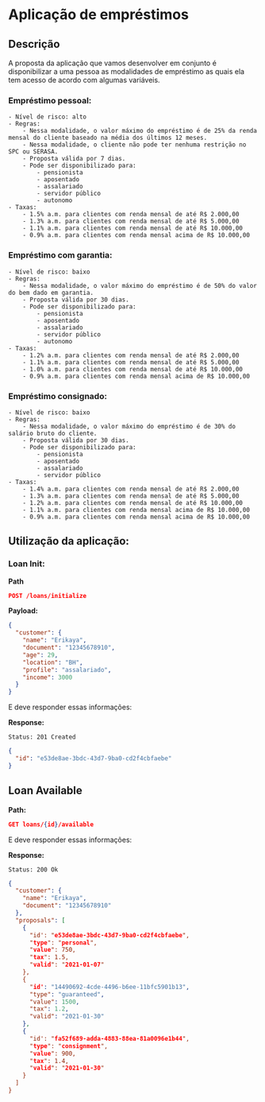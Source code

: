 # Aplicação de empréstimos

## Descrição

A proposta da aplicação que vamos desenvolver em conjunto é disponibilizar a uma pessoa as modalidades de empréstimo as quais ela tem acesso de acordo com algumas variáveis.


### Empréstimo pessoal:
    - Nível de risco: alto
    - Regras:
        - Nessa modalidade, o valor máximo do empréstimo é de 25% da renda mensal do cliente baseado na média dos últimos 12 meses.
        - Nessa modalidade, o cliente não pode ter nenhuma restrição no SPC ou SERASA.
        - Proposta válida por 7 dias.
        - Pode ser disponibilizado para:
            - pensionista
            - aposentado
            - assalariado
            - servidor público
            - autonomo
    - Taxas:
        - 1.5% a.m. para clientes com renda mensal de até R$ 2.000,00
        - 1.3% a.m. para clientes com renda mensal de até R$ 5.000,00
        - 1.1% a.m. para clientes com renda mensal de até R$ 10.000,00
        - 0.9% a.m. para clientes com renda mensal acima de R$ 10.000,00

### Empréstimo com garantia:
    - Nível de risco: baixo
    - Regras:
        - Nessa modalidade, o valor máximo do empréstimo é de 50% do valor do bem dado em garantia.
        - Proposta válida por 30 dias.
        - Pode ser disponibilizado para:
            - pensionista
            - aposentado
            - assalariado
            - servidor público
            - autonomo
    - Taxas:
        - 1.2% a.m. para clientes com renda mensal de até R$ 2.000,00
        - 1.1% a.m. para clientes com renda mensal de até R$ 5.000,00
        - 1.0% a.m. para clientes com renda mensal de até R$ 10.000,00
        - 0.9% a.m. para clientes com renda mensal acima de R$ 10.000,00

### Empréstimo consignado:
    - Nível de risco: baixo
    - Regras:
        - Nessa modalidade, o valor máximo do empréstimo é de 30% do salário bruto do cliente.
        - Proposta válida por 30 dias.
        - Pode ser disponibilizado para:
            - pensionista
            - aposentado
            - assalariado
            - servidor público
    - Taxas:
        - 1.4% a.m. para clientes com renda mensal de até R$ 2.000,00
        - 1.3% a.m. para clientes com renda mensal de até R$ 5.000,00
        - 1.2% a.m. para clientes com renda mensal de até R$ 10.000,00
        - 1.1% a.m. para clientes com renda mensal acima de R$ 10.000,00
        - 0.9% a.m. para clientes com renda mensal acima de R$ 10.000,00

## Utilização da aplicação:

### Loan Init:
**Path**
```json
POST /loans/initialize
```
**Payload:**
```json
{
  "customer": {
    "name": "Erikaya",
    "document": "12345678910",
    "age": 29,
    "location": "BH",
    "profile": "assalariado",
    "income": 3000
  }
}
```

E deve responder essas informações:

**Response:**
```text
Status: 201 Created
```
```json
{
  "id": "e53de8ae-3bdc-43d7-9ba0-cd2f4cbfaebe"
}
```

## Loan Available
**Path:**
```json
GET loans/{id}/available
```

E deve responder essas informações:

**Response:**
```text
Status: 200 Ok
```
```json
{
  "customer": {
    "name": "Erikaya",
    "document": "12345678910"
  },
  "proposals": [
    {
      "id': "e53de8ae-3bdc-43d7-9ba0-cd2f4cbfaebe",
      "type": "personal",
      "value": 750,
      "tax": 1.5,
      "valid": "2021-01-07"
    },
    {
      "id': "14490692-4cde-4496-b6ee-11bfc5901b13",
      "type": "guaranteed",
      "value": 1500,
      "tax": 1.2,
      "valid": "2021-01-30"
    },
    {
      "id': "fa52f689-adda-4883-88ea-81a0096e1b44",
      "type": "consignment",
      "value": 900,
      "tax": 1.4,
      "valid": "2021-01-30"
    }
  ]
}
```

